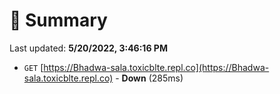 # 📖 Summary
Last updated: **5/20/2022, 3:46:16 PM**

- `GET` [https://Bhadwa-sala.toxicblte.repl.co](https://Bhadwa-sala.toxicblte.repl.co) - **Down** (285ms)
